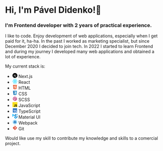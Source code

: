 # Hi, I'm Pável Didenko!👋

<!-- <img src="./Frontend.png" width="640px" height="480px"> -->

### I'm Frontend developer with 2 years of practical experience. ###


I like to code. Enjoy development of web applications, especially when I get paid for it, ha-ha.
In the past I worked as marketing specialist, but since December 2020 I decided to join tech.
In 2022 I started to learn Frontend and during my journey I developed many web applications
and obtained a lot of experience.

My current stack is:

- <img src="./logos/next-js.svg" width="16px" height="16px"> Next.js
- <img src="./logos/react.svg" width="16px" height="16px"> React
- <img src="./logos/html.svg" width="16px" height="16px"> HTML
- <img src="./logos/css.svg" width="16px" height="16px"> CSS
- <img src="./logos/scss.svg" width="16px" height="16px"> SCSS
- <img src="./logos/js.svg" width="16px" height="16px"> JavaScript
- <img src="./logos/ts.svg" width="16px" height="16px"> TypeScript
- <img src="./logos/material-ui.svg" width="16px" height="16px"> Material UI
- <img src="./logos/webpack.svg" width="16px" height="16px"> Webpack
- <img src="./logos/git.svg" width="16px" height="16px"> Git

Would like use my skill to contribute my knowledge and skills to a comercial project. 



